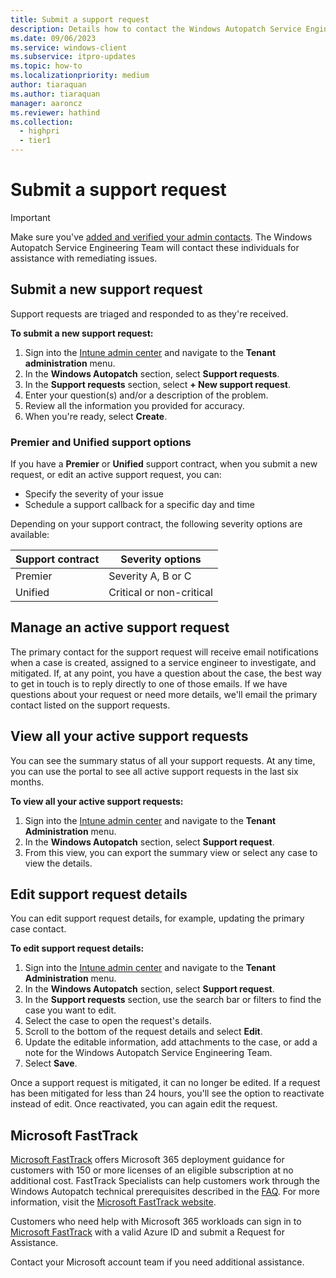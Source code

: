 ```yaml
---
title: Submit a support request
description: Details how to contact the Windows Autopatch Service Engineering Team and submit support requests
ms.date: 09/06/2023
ms.service: windows-client
ms.subservice: itpro-updates
ms.topic: how-to
ms.localizationpriority: medium
author: tiaraquan
ms.author: tiaraquan
manager: aaroncz
ms.reviewer: hathind
ms.collection:
  - highpri
  - tier1
---
```


# Submit a support request

> [!IMPORTANT]
> Make sure you've [added and verified your admin contacts](../deploy/windows-autopatch-admin-contacts.md). The Windows Autopatch Service Engineering Team will contact these individuals for assistance with remediating issues.

## Submit a new support request

Support requests are triaged and responded to as they're received.

**To submit a new support request:**

1. Sign into the [Intune admin center](https://go.microsoft.com/fwlink/?linkid=2109431) and navigate to the **Tenant administration** menu.
1. In the **Windows Autopatch** section, select **Support requests**.
1. In the **Support requests** section, select **+ New support request**.
1. Enter your question(s) and/or a description of the problem.
1. Review all the information you provided for accuracy.
1. When you're ready, select **Create**.

### Premier and Unified support options

If you have a **Premier** or **Unified** support contract, when you submit a new request, or edit an active support request, you can:

- Specify the severity of your issue
- Schedule a support callback for a specific day and time

Depending on your support contract, the following severity options are available:

| Support contract | Severity options |
| ----- | ----- |
| Premier | Severity A, B or C |
| Unified | Critical or non-critical |

## Manage an active support request

The primary contact for the support request will receive email notifications when a case is created, assigned to a service engineer to investigate, and mitigated. If, at any point, you have a question about the case, the best way to get in touch is to reply directly to one of those emails. If we have questions about your request or need more details, we'll email the primary contact listed on the support requests.

## View all your active support requests

You can see the summary status of all your support requests. At any time, you can use the portal to see all active support requests in the last six months.

**To view all your active support requests:**

1. Sign into the [Intune admin center](https://go.microsoft.com/fwlink/?linkid=2109431) and navigate to the **Tenant Administration** menu.
1. In the **Windows Autopatch** section, select **Support request**.
1. From this view, you can export the summary view or select any case to view the details.

## Edit support request details

You can edit support request details, for example, updating the primary case contact.

**To edit support request details:**

1. Sign into the [Intune admin center](https://go.microsoft.com/fwlink/?linkid=2109431) and navigate to the **Tenant Administration** menu.
1. In the **Windows Autopatch** section, select **Support request**.
1. In the **Support requests** section, use the search bar or filters to find the case you want to edit.
1. Select the case to open the request's details.
1. Scroll to the bottom of the request details and select **Edit**.
1. Update the editable information, add attachments to the case, or add a note for the Windows Autopatch Service Engineering Team.
1. Select **Save**.

Once a support request is mitigated, it can no longer be edited. If a request has been mitigated for less than 24 hours, you'll see the option to reactivate instead of edit. Once reactivated, you can again edit the request.

## Microsoft FastTrack

[Microsoft FastTrack](https://www.microsoft.com/fasttrack) offers Microsoft 365 deployment guidance for customers with 150 or more licenses of an eligible subscription at no additional cost. FastTrack Specialists can help customers work through the Windows Autopatch technical prerequisites described in the [FAQ](../overview/windows-autopatch-faq.yml). For more information, visit the [Microsoft FastTrack website](https://www.microsoft.com/fasttrack?rtc=1).

Customers who need help with Microsoft 365 workloads can sign in to [Microsoft FastTrack](https://fasttrack.microsoft.com/) with a valid Azure ID and submit a Request for Assistance.

 Contact your Microsoft account team if you need additional assistance.
